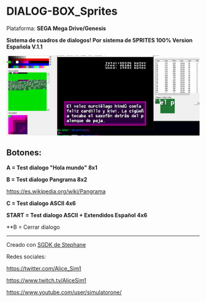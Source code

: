 # DIALOG-BOX_Sprites

Plataforma: **SEGA Mega Drive/Genesis**

**Sistema de cuadros de dialogos! Por sistema de SPRITES 100% Version Española V.1.1**

![Dialogo](https://raw.githubusercontent.com/alicesim1/DIALOG-BOX_Sprites/master/temp/Captura.PNG)

## Botones: ##

**A = Test dialogo "Hola mundo" 8x1**

**B = Test dialogo Pangrama 8x2**

https://es.wikipedia.org/wiki/Pangrama

**C = Test dialogo ASCII 4x6**

**START = Test dialogo ASCII + Extendidos Español 4x6**


**B = Cerrar dialogo

----------------------------------------------------------

Creado con [SGDK de Stephane](https://github.com/Stephane-D/SGDK)


Redes sociales:

https://twitter.com/Alice_Sim1

https://www.twitch.tv/AliceSim1

https://www.youtube.com/user/simulatorone/

